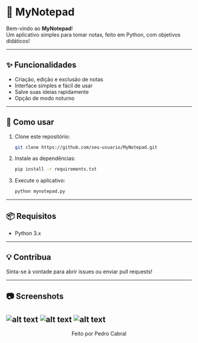 # 📝 MyNotepad

Bem-vindo ao **MyNotepad**!  
Um aplicativo simples para tomar notas, feito em Python, com objetivos didáticos!

---

## ✨ Funcionalidades

- Criação, edição e exclusão de notas
- Interface simples e fácil de usar
- Salve suas ideias rapidamente
- Opção de modo noturno

---

## 🚀 Como usar

1. Clone este repositório:
   ```bash
   git clone https://github.com/seu-usuario/MyNotepad.git
   ```
2. Instale as dependências:
   ```bash
   pip install -r requirements.txt
   ```
3. Execute o aplicativo:
   ```bash
   python mynotepad.py
   ```

---

## 📦 Requisitos

- Python 3.x

---

## 💡 Contribua

Sinta-se à vontade para abrir issues ou enviar pull requests!

---

## 📷 Screenshots

![alt text](docs/image.png)
![alt text](docs/image-1.png)
![alt text](docs/image-2.png)
---

<div align="center">
  Feito por Pedro Cabral
</div>
